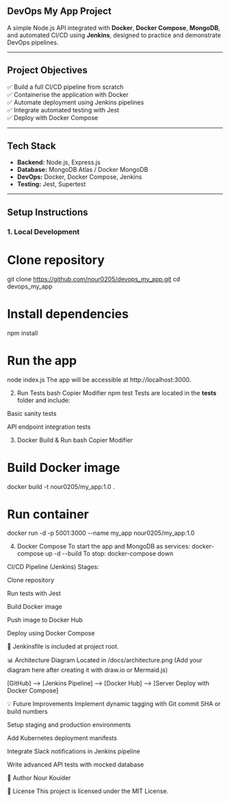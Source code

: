## **DevOps My App Project**

A simple Node.js API integrated with **Docker**, **Docker Compose**, **MongoDB**, and automated CI/CD using **Jenkins**, designed to practice and demonstrate DevOps pipelines.

---

## **Project Objectives**

✅ Build a full CI/CD pipeline from scratch  
✅ Containerise the application with Docker  
✅ Automate deployment using Jenkins pipelines  
✅ Integrate automated testing with Jest  
✅ Deploy with Docker Compose

---

## **Tech Stack**

- **Backend:** Node.js, Express.js
- **Database:** MongoDB Atlas / Docker MongoDB
- **DevOps:** Docker, Docker Compose, Jenkins
- **Testing:** Jest, Supertest

---

## **Setup Instructions**

### 1. **Local Development**

# Clone repository

git clone https://github.com/nour0205/devops_my_app.git
cd devops_my_app

# Install dependencies

npm install

# Run the app

node index.js
The app will be accessible at http://localhost:3000.

2. Run Tests
   bash
   Copier
   Modifier
   npm test
   Tests are located in the **tests** folder and include:

Basic sanity tests

API endpoint integration tests

3. Docker Build & Run
   bash
   Copier
   Modifier

# Build Docker image

docker build -t nour0205/my_app:1.0 .

# Run container

docker run -d -p 5001:3000 --name my_app nour0205/my_app:1.0

4. Docker Compose
   To start the app and MongoDB as services:
   docker-compose up -d --build
   To stop:
   docker-compose down

CI/CD Pipeline (Jenkins)
Stages:

Clone repository

Run tests with Jest

Build Docker image

Push image to Docker Hub

Deploy using Docker Compose

🔗 Jenkinsfile is included at project root.

📊 Architecture Diagram
Located in /docs/architecture.png
(Add your diagram here after creating it with draw.io or Mermaid.js)

[GitHub] --> [Jenkins Pipeline] --> [Docker Hub] --> [Server Deploy with Docker Compose]

💡 Future Improvements
Implement dynamic tagging with Git commit SHA or build numbers

Setup staging and production environments

Add Kubernetes deployment manifests

Integrate Slack notifications in Jenkins pipeline

Write advanced API tests with mocked database

👤 Author
Nour Kouider

📄 License
This project is licensed under the MIT License.
